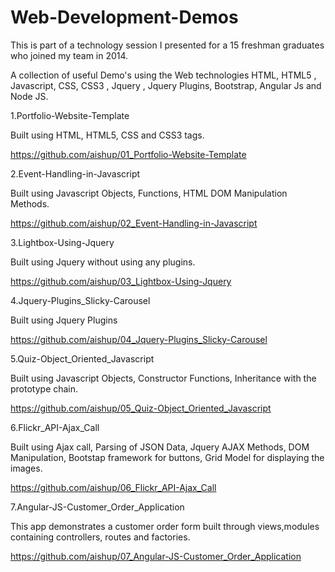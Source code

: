# Web-Development-Demos

This is part of a technology session I presented for a 15 freshman graduates who joined my team in 2014.

A collection of useful Demo's using the Web technologies HTML, HTML5 , Javascript, CSS, CSS3 , Jquery , Jquery Plugins, Bootstrap, Angular Js and Node JS.

1.Portfolio-Website-Template

Built using HTML, HTML5, CSS and CSS3 tags.

https://github.com/aishup/01_Portfolio-Website-Template

2.Event-Handling-in-Javascript

Built using Javascript Objects, Functions, HTML DOM Manipulation Methods.

https://github.com/aishup/02_Event-Handling-in-Javascript

3.Lightbox-Using-Jquery

Built using Jquery without using any plugins.

https://github.com/aishup/03_Lightbox-Using-Jquery

4.Jquery-Plugins_Slicky-Carousel

Built using Jquery Plugins 

https://github.com/aishup/04_Jquery-Plugins_Slicky-Carousel

5.Quiz-Object_Oriented_Javascript

Built using Javascript Objects, Constructor Functions, Inheritance with the prototype chain.

https://github.com/aishup/05_Quiz-Object_Oriented_Javascript

6.Flickr_API-Ajax_Call

Built using Ajax call, Parsing of JSON Data, Jquery AJAX Methods, DOM Manipulation, Bootstap framework for buttons, Grid Model for displaying the images.

https://github.com/aishup/06_Flickr_API-Ajax_Call

7.Angular-JS-Customer_Order_Application

This app demonstrates a customer order form built through views,modules containing controllers, routes and factories.

https://github.com/aishup/07_Angular-JS-Customer_Order_Application


